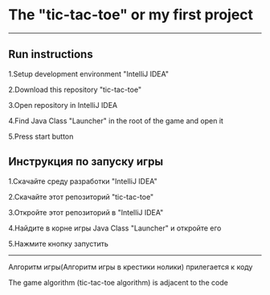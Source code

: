 # The "tic-tac-toe" or my first project

-----------------------------------------------------------------------------------

## Run instructions

1.Setup development environment "IntelliJ IDEA"

2.Download this repository "tic-tac-toe"

3.Open repository in IntelliJ IDEA

4.Find Java Class "Launcher" in the root of the game and open it

5.Press start button

## Инструкция по запуску игры

1.Скачайте среду разработки "IntelliJ IDEA"

2.Скачайте этот репозиторий "tic-tac-toe"

3.Откройте этот репозиторий в "IntelliJ IDEA"

4.Найдите в корне игры Java Class "Launcher" и откройте его

5.Нажмите кнопку запустить

-----------------------------------------------------------------------------------
Алгоритм игры(Алгоритм игры в крестики нолики) прилегается к коду

The game algorithm (tic-tac-toe algorithm) is adjacent to the code


